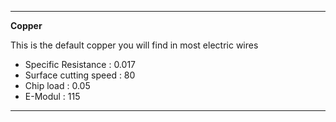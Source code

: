 -------------
__Copper__ 

This is the default copper you will find in most electric wires

* Specific Resistance : 0.017  
* Surface cutting speed : 80
* Chip load : 0.05
* E-Modul : 115

-------------